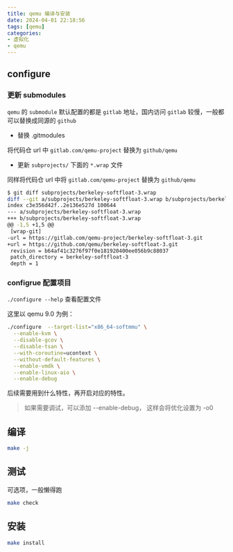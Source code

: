 ```yaml
---
title: qemu 编译与安装
date: 2024-04-01 22:18:56
tags: [qemu]
categories:
- 虚拟化
- qemu
---
```


## configure

### 更新 submodules

`qemu` 的 `submodule` 默认配置的都是 `gitlab` 地址，国内访问 `gitlab` 较慢，一般都可以替换成同源的 `github`

- 替换 .gitmodules

将代码仓 url 中 `gitlab.com/qemu-project` 替换为 `github/qemu`

- 更新 `subprojects/` 下面的 `*.wrap` 文件

同样将代码仓 url 中将 `gitlab.com/qemu-project` 替换为 `github/qemu`

```bash
$ git diff subprojects/berkeley-softfloat-3.wrap
diff --git a/subprojects/berkeley-softfloat-3.wrap b/subprojects/berkeley-softfloat-3.wrap
index c3e356d42f..2e136e527d 100644
--- a/subprojects/berkeley-softfloat-3.wrap
+++ b/subprojects/berkeley-softfloat-3.wrap
@@ -1,5 +1,5 @@
 [wrap-git]
-url = https://gitlab.com/qemu-project/berkeley-softfloat-3.git
+url = https://github.com/qemu/berkeley-softfloat-3.git
 revision = b64af41c3276f97f0e181920400ee056b9c88037
 patch_directory = berkeley-softfloat-3
 depth = 1
```

### configrue 配置项目

`./configure --help` 查看配置文件

这里以 qemu 9.0 为例：

```bash
./configure  --target-list="x86_64-softmmu" \
  --enable-kvm \
  --disable-gcov \
  --disable-tsan \
  --with-coroutine=ucontext \
  --without-default-features \
  --enable-vmdk \
  --enable-linux-aio \
  --enable-debug
```

后续需要用到什么特性，再开启对应的特性。

> 如果需要调试，可以添加 --enable-debug， 这样会将优化设置为 -o0

## 编译

```bash
make -j
```

## 测试

可选项，一般懒得跑

```bash
make check
```

## 安装

```bash
make install
```

